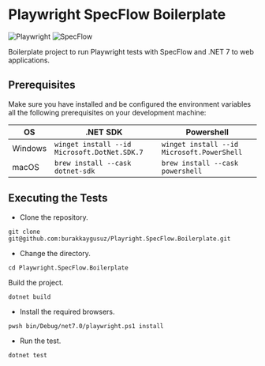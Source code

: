 # Playwright SpecFlow Boilerplate

![Playwright](https://img.shields.io/nuget/v/Microsoft.Playwright?style=for-the-badge&logo=Playwright&label=Playwright&color=%2345ba4b&link=https%3A%2F%2Fwww.nuget.org%2Fpackages%2FMicrosoft.Playwright)
![SpecFlow](https://img.shields.io/nuget/v/SpecFlow?style=for-the-badge&logo=specflow&label=specflow&color=%23574897&link=https%3A%2F%2Fwww.nuget.org%2Fpackages%2FSpecFlow)

Boilerplate project to run Playwright tests with SpecFlow and .NET 7 to web applications.

## Prerequisites

Make sure you have installed and be configured the environment variables all the following prerequisites on your
development machine:

| OS      | .NET SDK                                     | Powershell                                 |
| ------- | -------------------------------------------- | ------------------------------------------ |
| Windows | `winget install --id Microsoft.DotNet.SDK.7` | `winget install --id Microsoft.PowerShell` |
| macOS   | `brew install --cask dotnet-sdk`             | `brew install --cask powershell`           |

## Executing the Tests

- Clone the repository.

```git
git clone git@github.com:burakkaygusuz/Playright.SpecFlow.Boilerplate.git
```

- Change the directory.

```shell
cd Playwright.SpecFlow.Boilerplate
```

Build the project.

```shell
dotnet build
```

- Install the required browsers.

```shell
pwsh bin/Debug/net7.0/playwright.ps1 install
```

- Run the test.

```shell
dotnet test
```
